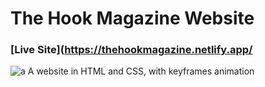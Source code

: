 # The Hook Magazine Website
### [Live Site](https://thehookmagazine.netlify.app/
![a](https://user-images.githubusercontent.com/92688327/219951739-f621cf72-bae0-4aba-8e8d-538c84fe915c.png)
A website in HTML and CSS, with keyframes animation
